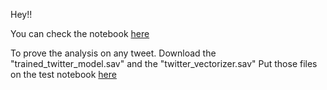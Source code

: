 
Hey!!

You can check the notebook [here](https://colab.research.google.com/drive/1LHdocFfv4NoLW38j16YBbvc_H6Qr6hsw?usp=sharing)

To prove the analysis on any tweet. Download the "trained_twitter_model.sav" and the "twitter_vectorizer.sav" 
Put those files on the test notebook [here](https://colab.research.google.com/drive/1YnHd2KSr7jcDjlob0iU1uH9mkDrHT2Pq?usp=sharing)
